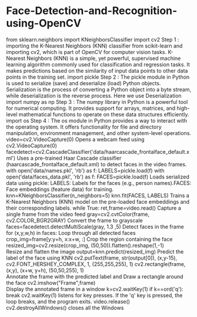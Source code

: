 # Face-Detection-and-Recognition-using-OpenCV
from sklearn.neighbors import KNeighborsClassifier import cv2 
Step 1 : importing the K-Nearest Neighbors (KNN) classifier from scikit-learn and importing cv2, which is part of OpenCV for computer vision tasks. 
K-Nearest Neighbors (KNN) is a simple, yet powerful, supervised machine learning algorithm commonly used for classification and regression tasks. It makes predictions based on the similarity of input data points to other data points in the training set.
import pickle 
Step 2 : The pickle module in Python is used to serialize (save) and deserialize (load) Python objects. Serialization is the process of converting a Python object into a byte stream, while deserialization is the reverse process. Here we use Deserialization
import numpy as np 
Step 3 : The numpy library in Python is a powerful tool for numerical computing. It provides support for arrays, matrices, and high-level mathematical functions to operate on these data structures efficiently.
import os
Step 4 : The os module in Python provides a way to interact with the operating system. It offers functionality for file and directory manipulation, environment management, and other system-level operations.
video=cv2.VideoCapture(0) 
Opens a webcam feed using cv2.VideoCapture(0)
facedetect=cv2.CascadeClassifier('data/haarcascade_frontalface_default.xml')
Uses a pre-trained Haar Cascade classifier (haarcascade_frontalface_default.xml) to detect faces in the video frames.
with open('data/names.pkl', 'rb') as f: 
    LABELS=pickle.load(f) 
with open('data/faces_data.pkl', 'rb') as f:
    FACES=pickle.load(f)
Loads serialized data using pickle: LABELS: Labels for the faces (e.g., person names).FACES: Face embeddings (feature data) for training.
knn=KNeighborsClassifier(n_neighbors=5) 
knn.fit(FACES, LABELS)
Trains a K-Nearest Neighbors (KNN) model on the pre-loaded face embeddings and their corresponding labels.
while True: 
    ret,frame=video.read()
Capture a single frame from the video feed
    gray=cv2.cvtColor(frame, cv2.COLOR_BGR2GRAY) 
Convert the frame to grayscale
    faces=facedetect.detectMultiScale(gray, 1.3 ,5) 
Detect faces in the frame
    for (x,y,w,h) in faces: 
Loop through all detected faces
        crop_img=frame[y:y+h, x:x+w, :]
Crop the region containing the face
        resized_img=cv2.resize(crop_img, (50,50)).flatten().reshape(1,-1)  
Resize and flatten the image
        output=knn.predict(resized_img)
Predict the label of the face using KNN
        cv2.putText(frame, str(output[0]), (x,y-15), 
        cv2.FONT_HERSHEY_COMPLEX, 1, (255,255,255), 1) 
        cv2.rectangle(frame, (x,y), (x+w, y+h), (50,50,255), 1)  
Annotate the frame with the predicted label and Draw a rectangle around the face
   cv2.imshow("Frame",frame)   
Display the annotated frame in a window
   k=cv2.waitKey(1) 
   if k==ord('q'): 
      break
cv2.waitKey(1) listens for key presses. If the 'q' key is pressed, the loop breaks, and the program exits.
video.release() 
cv2.destroyAllWindows()
closes all the Windows
